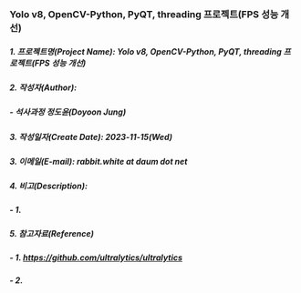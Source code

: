 ### Yolo v8, OpenCV-Python, PyQT, threading 프로젝트(FPS 성능 개선)

##### 1. 프로젝트명(Project Name): Yolo v8, OpenCV-Python, PyQT, threading 프로젝트(FPS 성능 개선)
##### 2. 작성자(Author): 
##### -  석사과정 정도윤(Doyoon Jung)
##### 3. 작성일자(Create Date): 2023-11-15(Wed)
##### 3. 이메일(E-mail): rabbit.white at daum dot net
##### 4. 비고(Description):
##### - 1. 
##### 5. 참고자료(Reference)
##### - 1. https://github.com/ultralytics/ultralytics
##### - 2. 